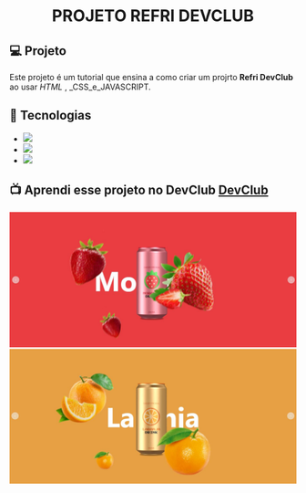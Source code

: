 <h1 align="center">
  PROJETO REFRI DEVCLUB
</h1>


## 💻 Projeto

Este projeto é um tutorial que ensina a como criar um projrto **Refri DevClub** ao usar _HTML_ , _CSS_e_JAVASCRIPT.

## 🚀 Tecnologias

- <img src="https://img.shields.io/badge/HTML5-E34F26?style=for-the-badge&logo=html5&logoColor=white">
- <img src="https://img.shields.io/badge/CSS3-1572B6?style=for-the-badge&logo=css3&logoColor=white">
- <img src="https://img.shields.io/badge/JavaScript-F7DF1E?style=for-the-badge&logo=javascript&logoColor=black">


## 📺 Aprendi esse projeto no DevClub <a href="https://rodolfomori.com.br/devclub">DevClub</a>

<img src="https://github.com/DennisDev2911/REFRI-DEVCLUB/blob/main/img/REFRI%20-%20%20MORANGO%20IMG.JPG?raw=true"/>
<img src="https://github.com/DennisDev2911/REFRI-DEVCLUB/blob/main/img/REFRI%20-%20%20LARANJA%20IMG.JPG?raw=true"/>

